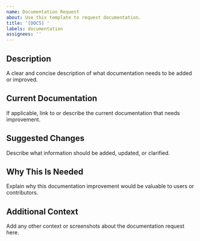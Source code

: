 ```yaml
---
name: Documentation Request
about: Use this template to request documentation.
title: '[DOCS] '
labels: documentation
assignees: ''
---
```


## Description
A clear and concise description of what documentation needs to be added or improved.

## Current Documentation
If applicable, link to or describe the current documentation that needs improvement.

## Suggested Changes
Describe what information should be added, updated, or clarified.

## Why This Is Needed
Explain why this documentation improvement would be valuable to users or contributors.

## Additional Context
Add any other context or screenshots about the documentation request here.